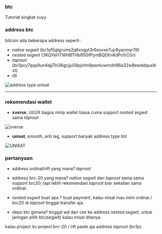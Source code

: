 
### btc
Tutorial singkat cuyy

### address btc
bitcoin ada beberapa address
seperti : 
- *native segwit* (bc1qf5glgrums2q6xvgyt3r6esvxe7ujr8yacmsr76)
- *nested segwit* (3KQYeHTWHBTHb95GfPymBQEKnKdPo1rCGr)
- *taproot* (bc1pcy7qxp9un4ejj7ln36gcjju58pjvhn9pwnluwmdn96a32w8ewddquxlkxt)
- dll

![address type unisat](https://cdn.discordapp.com/attachments/981547339762262063/1112199374823497818/image.png)

___

### rekomendasi wallet

- **xverse**, UI/UX bagus mirip wallet biasa cuma support *nested segwit* sama *taproot* 

![xverse](https://cdn.discordapp.com/attachments/981547339762262063/1112205591646060645/image.png)

- **unisat**, smooth, anti lag, support banyak address type btc

![UNISAT](https://cdn.discordapp.com/attachments/981547339762262063/1112205866322624592/image.png)


### pertanyaan 
- address ordinal/nft yang mana?
*taproot* 

- address brc-20 yang mana?
*native segwit* dan *taproot* sama sama support brc20, tapi lebih rekomendasi *taproot* biar sekalian sama ordinal.

- *nested segwit* buat apa ?
buat payment, kalau misal mau mint ordinal / brc20 di *taproot* tinggal transfer aja.

- depo btc gimana?
tinggal wd dari cex ke address *nested segwit*, untuk jaringan pilih btc(segwit) kalau misal ditanya.


kalau project itu project brc-20 / nft paste aja address *taproot* (bc1p).



